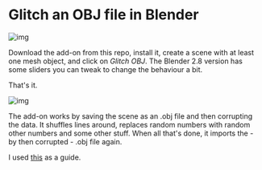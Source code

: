 # Glitch an OBJ file in Blender

![img](https://github.com/hanswillem/Blender_Add-on_Glitch_OBJ/blob/master/example_img.png)

Download the add-on from this repo, install it, create a scene with at least one mesh object, and click on *Glitch OBJ*. 
The Blender 2.8 version has some sliders you can tweak to change the behaviour a bit.

That's it.

![img](https://github.com/hanswillem/Blender_Add-on_Glitch_OBJ/blob/master/messing_with_obj.png)

The add-on works by saving the scene as an .obj file and then corrupting the data. It shuffles lines around, replaces random numbers with random other numbers and some other stuff. When all that's done, it imports the - by then corrupted - .obj file again.

I used [this](http://www.srcxor.org/blog/3d-glitching/) as a guide.
